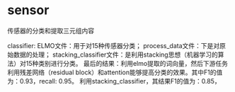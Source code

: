 # sensor
传感器的分类和提取三元组内容



classifier:
    ELMO文件：用于对15种传感器分类；
    process_data文件：下是对原始数据的处理；
    stacking_classifier文件：是利用stacking思想（机器学习的算法）对15种类别进行分类。
最后的结果：利用elmo提取的词向量，然后下游任务利用残差网络（residual block）和attention能够提高分类的效果。其中F1的值为：0.93，recall: 0.95。
           利用stacking_classifier，其结果F1的值为：0.85， 
